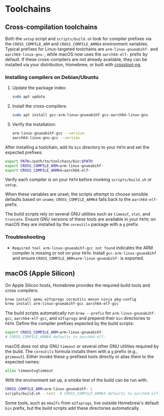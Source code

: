 # Toolchains

## Cross-compilation toolchains

Both the `setup` script and `scripts/build.sh` look for compiler prefixes via
the `CROSS_COMPILE_ARM` and `CROSS_COMPILE_ARM64` environment variables.
Typical prefixes for Linux-targeted toolchains are `arm-linux-gnueabihf-` and
`aarch64-linux-gnu-`, while macOS now uses the `aarch64-elf-` prefix by
default. If these cross-compilers are not already available, they can be
installed via your distribution, Homebrew, or built with
[crosstool-ng](https://crosstool-ng.github.io/).

### Installing compilers on Debian/Ubuntu

1. Update the package index:

   ```bash
   sudo apt update
   ```

2. Install the cross-compilers:

   ```bash
   sudo apt install gcc-arm-linux-gnueabihf gcc-aarch64-linux-gnu
   ```

3. Verify the installation:

   ```bash
   arm-linux-gnueabihf-gcc --version
   aarch64-linux-gnu-gcc --version
   ```

After installing a toolchain, add its `bin` directory to your `PATH` and set
the expected prefixes:

```bash
export PATH=/path/to/toolchain/bin:$PATH
export CROSS_COMPILE_ARM=arm-linux-gnueabihf-
export CROSS_COMPILE_ARM64=aarch64-elf-
```

Verify each compiler is on your `PATH` before invoking `scripts/build.sh` or
`setup`.

When these variables are unset, the scripts attempt to choose sensible
defaults based on `uname`; `CROSS_COMPILE_ARM64` falls back to the
`aarch64-elf-` prefix.

The build scripts rely on several GNU utilities such as `timeout`, `stat`, and
`truncate`. Ensure GNU versions of these tools are available in your `PATH`;
on macOS they are installed by the `coreutils` package with a `g` prefix.

### Troubleshooting

- `Required tool arm-linux-gnueabihf-gcc not found` indicates the ARM compiler
  is missing or not on your `PATH`. Install `gcc-arm-linux-gnueabihf` and
  ensure `CROSS_COMPILE_ARM=arm-linux-gnueabihf-` is exported.

## macOS (Apple Silicon)

On Apple Silicon hosts, Homebrew provides the required build tools and cross
compilers:

```bash
brew install qemu e2fsprogs coreutils meson ninja pkg-config
brew install arm-linux-gnueabihf-gcc aarch64-elf-gcc
```

The build scripts automatically run `brew --prefix` for `arm-linux-gnueabihf-gcc`,
`aarch64-elf-gcc`, and `e2fsprogs` and prepend their `bin` directories to
`PATH`. Define the compiler prefixes expected by the build scripts:

```bash
export CROSS_COMPILE_ARM=arm-linux-gnueabihf-
# CROSS_COMPILE_ARM64 defaults to aarch64-elf-
```

macOS does not ship GNU `timeout` or several other GNU utilities required by
the build. The `coreutils` formula installs them with a `g` prefix (e.g.,
`gtimeout`). Either invoke these `g`-prefixed tools directly or alias them to
the expected names:

```bash
alias timeout=gtimeout
```

With the environment set up, a smoke test of the build can be run with:

```bash
CROSS_COMPILE_ARM=arm-linux-gnueabihf- \
scripts/build.sh --test  # CROSS_COMPILE_ARM64 defaults to aarch64-elf-
```

Some tools, such as `mke2fs` from `e2fsprogs`, live outside Homebrew's default
`bin` prefix, but the build scripts add these directories automatically.

